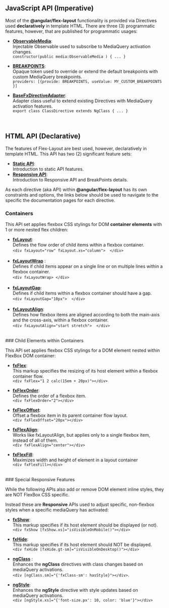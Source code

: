 
## JavaScript API (Imperative)

Most of the **@angular/flex-layout** functionality is provided via Directives used **declaratively** in template HTML. There are three (3) programmatic features, however, that are published for programmatic usages:

* **[ObservableMedia](https://github.com/angular/flex-layout/wiki/ObservableMedia)**: <br/> Injectable Observable used to subscribe to MediaQuery activation changes.<br/>
`constructor(public media:ObservableMedia ) { ... }`

* **[BREAKPOINTS](https://github.com/angular/flex-layout/wiki/BreakPoints)**: <br/> Opaque token used to override or extend the default breakpoints with custom MediaQuery breakpoints.<br/> `providers: [{provide: BREAKPOINTS, useValue: MY_CUSTOM_BREAKPOINTS }]`

* **[BaseFxDirectiveAdapter](https://github.com/angular/flex-layout/wiki/BaseFxDirectiveAdapter)**: <br/> Adapter class useful to extend existing Directives with MediaQuery activation features. <br/> `export class ClassDirective extends NgClass { ... }` 

<br/>

## HTML API (Declarative)

The features of Flex-Layout are best used, however, declaratively in template HTML. This API has two (2) significant feature sets:

*  **[Static API](https://github.com/angular/flex-layout/wiki/Declarative-API-Overview)**: <br/>Introduction to static API features.<br/>
*  **[Responsive API](https://github.com/angular/flex-layout/wiki/Responsive-API)**: <br/>Introduction to Responsive API and BreakPoints details.<br/>

As each directive (aka API) within **@angular/flex-layout** has its own constraints and options, the links below should be used to navigate to the specific the documentation pages for each directive.

### Containers

This API set applies flexbox CSS stylings for DOM **container elements** with 1 or more nested flex children:

* [**fxLayout**](https://github.com/angular/flex-layout/wiki/fxLayout-API): <br/>Defines the flow order of child items within a flexbox container.<br/>`<div fxLayout="row" fxLayout.xs="column">  </div>`<br/>&nbsp;
* **[fxLayoutWrap](https://github.com/angular/flex-layout/wiki/fxLayoutWrap-API)**  : <br/>Defines if child items appear on a single line or on multiple lines within a flexbox container.<br/>`<div fxLayoutWrap> </div>`<br/>&nbsp;
* **[fxLayoutGap](https://github.com/angular/flex-layout/wiki/fxLayoutGap-API)**:<br/>Defines if child items within a flexbox container should have a gap. <br/>`<div fxLayoutGap="10px">  </div>`<br/>&nbsp;
* **[fxLayoutAlign](https://github.com/angular/flex-layout/wiki/fxLayoutAlign-API)**:<br/>Defines how flexbox items are aligned according to both the main-axis and the cross-axis, within a flexbox container. <br/>`<div fxLayoutAlign="start stretch">  </div>`


<br/>
### Child Elements within Containers

This API set applies flexbox CSS stylings for a DOM element nested within FlexBox DOM container:

* **[fxFlex](https://github.com/angular/flex-layout/wiki/fxFlex-API)**: <br/>This markup specifies the resizing of its host element within a flexbox container flow.<br/>`<div fxFlex="1 2 calc(15em + 20px)"></div>`

* **[fxFlexOrder](https://github.com/angular/flex-layout/wiki/fxFlexOrder-API)**: <br/>Defines the order of a flexbox item. <br/>`<div fxFlexOrder="2"></div>`

* **[fxFlexOffset](https://github.com/angular/flex-layout/wiki/fxFlexOffset-API)**: <br/>Offset a flexbox item in its parent container flow layout. <br/>`<div fxFlexOffset="20px"></div>`

* **[fxFlexAlign](https://github.com/angular/flex-layout/wiki/fxFlexAlign-API)**: <br/>Works like fxLayoutAlign, but applies only to a single flexbox item, instead of all of them. <br/>`<div fxFlexAlign="center"></div>`

* **[fxFlexFill](https://github.com/angular/flex-layout/wiki/fxFlexFill-API)**: <br/> Maximizes width and height of element in a layout container <br/>`<div fxFlexFill></div>`


<br/>
### Special Responsive Features

While the following APIs also add or remove DOM element inline styles, they are NOT FlexBox CSS specific. 

Instead these are **Responsive** APIs used to adjust specific, non-flexbox styles when a specific mediaQuery has activated:

* **[fxShow](https://github.com/angular/flex-layout/wiki/fxShow-API)**: <br/>This markup specifies if its host element should be displayed (or not).<br/>`<div fxShow [fxShow.xs]="isVisibleOnMobile()"></div>`

* **[fxHide](https://github.com/angular/flex-layout/wiki/fxHide-API)**: <br/>This markup specifies if its host element should NOT be displayed.<br/>`<div fxHide [fxHide.gt-sm]="isVisibleOnDesktop()"></div>`


* **[ngClass](https://github.com/angular/flex-layout/wiki/ngClass-API)** :
<br/>Enhances the **ngClass** directives with class changes based on mediaQuery activations. <br/>`<div [ngClass.sm]="{'fxClass-sm': hasStyle}"></div>`. 

* **[ngStyle](https://github.com/angular/flex-layout/wiki/ngStyle-API)**: 
<br/>Enhances the **ngStyle** directive with style updates based on mediaQuery activations. <br/>`<div [ngStyle.xs]="{'font-size.px': 10, color: 'blue'}"></div>`


